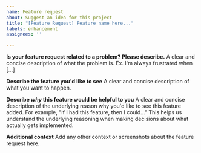 ```yaml
---
name: Feature request
about: Suggest an idea for this project
title: "[Feature Request] Feature name here..."
labels: enhancement
assignees: ''

---
```


**Is your feature request related to a problem? Please describe.**
A clear and concise description of what the problem is. Ex. I'm always frustrated when [...]

**Describe the feature you'd like to see**
A clear and concise description of what you want to happen.

**Describe *why* this feature would be helpful to you**
A clear and concise description of the underlying reason why you'd like to see this feature added. For example, "If I had this feature, then I could..." This helps us understand the underlying reasoning when making decisions about what actually gets implemented.

**Additional context**
Add any other context or screenshots about the feature request here.
